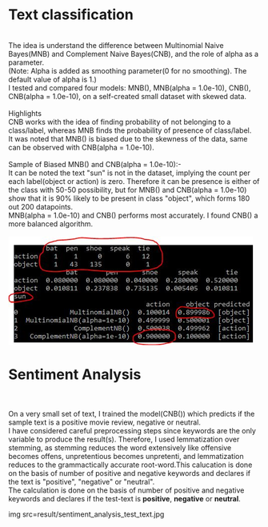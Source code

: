 # Text classification
<br>The idea is understand the difference between Multinomial Naive Bayes(MNB) and Complement Naive Bayes(CNB), and the role of alpha as a parameter.
<br>(Note: Alpha is added as smoothing parameter(0 for no smoothing). The default value of alpha is 1.)
<br>I tested and compared four models: MNB(), MNB(alpha = 1.0e-10), CNB(), CNB(alpha = 1.0e-10), on a self-created small dataset with skewed data.
<br>
<br>Highlights
<br>CNB works with the idea of finding probability of not belonging to a class/label, whereas MNB finds the probability of presence of class/label. 
<br>It was noted that MNB() is biased due to the skewness of the data, same can be observed with CNB(alpha = 1.0e-10).
<br>
<br>Sample of Biased MNB() and CNB(alpha = 1.0e-10):-
<br>It can be noted the text "sun" is not in the dataset, implying the count per each label(object or action) is zero. Therefore it can be presence is either of the class with 50-50 possibility, but for MNB() and CNB(alpha = 1.0e-10) show that it is 90% likely to be present in class "object", which forms 180 out 200 datapoints.
<br>MNB(alpha = 1.0e-10) and CNB() performs most accurately. I found CNB() a more balanced algorithm.
<br>
<br><img src=result/image.jpg>
<br>
# Sentiment Analysis
<br>
<br> On a very small set of text, I trained the model(CNB()) which predicts if the sample text is a positive movie review, negative or neutral.
<br> I have considered careful preprocessing steps since keywords are the only variable to produce the result(s). 
Therefore, I used lemmatization over stemming, as stemming reduces the word extensively like offensive becomes offens, unpretentious becomes unpretenti, and lemmatization reduces to the grammactically accurate root-word.This calucation is done on the basis of number of positive and negative keywords and declares if the text is "positive", "negative" or "neutral".  
<br>The calculation is done on the basis of number of positive and negative keywords and declares if the test-text is <b>positive</b>, <b>negative</b> or <b>neutral</b>.


img src=result/sentiment_analysis_test_text.jpg
